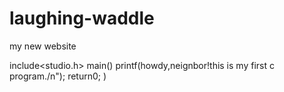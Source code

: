 # laughing-waddle
my new website

include<studio.h>
main()
printf(howdy,neignbor!this is my first c program./n");
return0;
)
